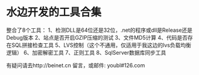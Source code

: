 水边开发的工具合集
==================

整合了8个工具：
1、检测DLL是64位还是32位，.net的程序或dll是Release还是Debug版本
2、站点是否开启GZIP压缩的测试
3、文件MD5计算
4、代码是否存在SQL拼接检查工具
5、LVS控制（这个不通用，仅适用于我这边的lvs负载均衡逻辑）
6、加密解密工具
7、正则工具
8、SqlServer数据库同步工具


有疑问请去http://beinet.cn 留言，或邮件: youbl#126.com